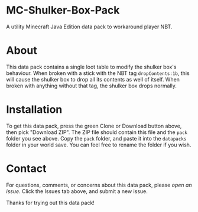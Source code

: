 # MC-Shulker-Box-Pack #
A utility Minecraft Java Edition data pack to workaround player NBT.

# About #
This data pack contains a single loot table to modify the shulker box's behaviour. When broken with a stick with the NBT tag `dropContents:1b`, this will cause the shulker box to drop all its contents as well of itself. When broken with anything without that tag, the shulker box drops normally.

# Installation #
To get this data pack, press the green Clone or Download button above, then pick "Download ZIP". The ZIP file should contain this file and the `pack` folder you see above. Copy the `pack` folder, and paste it into the `datapacks` folder in your world save. You can feel free to rename the folder if you wish.

# Contact #
For questions, comments, or concerns about this data pack, please *open an issue*. Click the Issues tab above, and submit a new issue.

Thanks for trying out this data pack!
